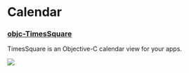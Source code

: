 # Calendar

### [objc-TimesSquare](https://github.com/square/objc-TimesSquare)
TimesSquare is an Objective-C calendar view for your apps.

![](https://raw.githubusercontent.com/square/objc-TimesSquare/master/Documentation/gregorian.png)
